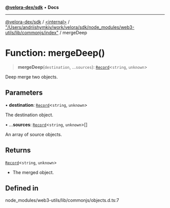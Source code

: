 [**@velora-dex/sdk**](../../../../README.md) • **Docs**

***

[@velora-dex/sdk](../../../../globals.md) / [\<internal\>](../../../README.md) / ["/Users/andriishymkiv/work/velora/sdk/node\_modules/web3-utils/lib/commonjs/index"](../README.md) / mergeDeep

# Function: mergeDeep()

> **mergeDeep**(`destination`, ...`sources`): [`Record`](../../../type-aliases/Record.md)\<`string`, `unknown`\>

Deep merge two objects.

## Parameters

• **destination**: [`Record`](../../../type-aliases/Record.md)\<`string`, `unknown`\>

The destination object.

• ...**sources**: [`Record`](../../../type-aliases/Record.md)\<`string`, `unknown`\>[]

An array of source objects.

## Returns

[`Record`](../../../type-aliases/Record.md)\<`string`, `unknown`\>

- The merged object.

## Defined in

node\_modules/web3-utils/lib/commonjs/objects.d.ts:7
